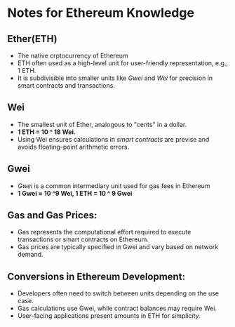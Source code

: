 # Notes for Ethereum Knowledge

## Ether(ETH)

- The native crptocurrency of Ethereum
- ETH often used as a high-level unit for user-friendly representation, e.g., 1 ETH.
- It is subdivisible into smaller units like _Gwei_ and _Wei_ for precision in smart contracts and transactions.

## Wei

- The smallest unit of Ether, analogous to "cents" in a dollar.
- **1 ETH = 10 ^ 18 Wei.**
- Using Wei ensures calculations in _smart contracts_ are previse and avoids floating-point arithmetic errors.

## Gwei

- _Gwei_ is a common intermediary unit used for gas fees in Ethereum
- **1 Gwei = 10 ^9 Wei, 1 ETH = 10 ^ 9 Gwei**

## Gas and Gas Prices:

- Gas represents the computational effort required to execute transactions or smart contracts on Ethereum.
- Gas prices are typically specified in Gwei and vary based on network demand.

## Conversions in Ethereum Development:

- Developers often need to switch between units depending on the use case.
- Gas calculations use Gwei, while contract balances may require Wei.
- User-facing applications present amounts in ETH for simplicity.
